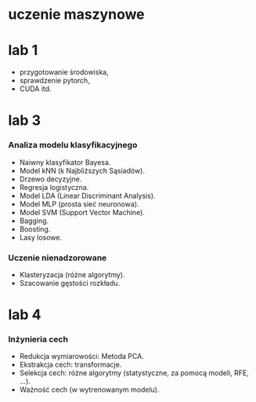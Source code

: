 # uczenie maszynowe

# lab 1 
- przygotowanie środowiska,
- sprawdzenie pytorch,
- CUDA itd.

# lab 3
### Analiza modelu klasyfikacyjnego 
- Naiwny klasyfikator Bayesa.
- Model kNN (k Najbliższych Sąsiadów).
- Drzewo decyzyjne.
- Regresja logistyczna.
- Model LDA (Linear Discriminant Analysis).
- Model MLP (prosta sieć neuronowa).
- Model SVM (Support Vector Machine).
- Bagging.
- Boosting.
- Lasy losowe.

### Uczenie nienadzorowane
- Klasteryzacja (różne algorytmy).
- Szacowanie gęstości rozkładu.

# lab 4
### Inżynieria cech
- Redukcja wymiarowości: Metoda PCA.
- Ekstrakcja cech: transformacje.
- Selekcja cech: różne algorytmy (statystyczne, za pomocą modeli, RFE, ...).
- Ważność cech (w wytrenowanym modelu).
